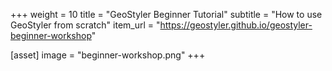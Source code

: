 +++
weight = 10
title = "GeoStyler Beginner Tutorial"
subtitle = "How to use GeoStyler from scratch"
item_url = "https://geostyler.github.io/geostyler-beginner-workshop"

[asset]
  image = "beginner-workshop.png"
+++
